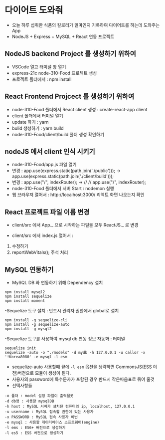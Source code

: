 # 다이어트 도와줘

- 오늘 하루 섭취한 식품의 칼로리가 얼마인지 기록하여 다이어트를 하는데 도와주는 App
- NodeJS + Express + MySQL + React 연동 프로젝트

## NodeJS backend Project 를 생성하기 위하여

- VSCode 열고 터미널 창 열기
- express-21c node-310-Food 프로젝트 생성
- 프로젝트 폴더에서 : npm install

## React Frontend Projcect 를 생성하기 위하여

- node-310-Food 폴더에서 React client 생성 : create-react-app client
- client 폴더에서 터미널 열기
- update 하기 : yarn
- bulid 생성하기 : yarn build
- node-310-Food/client/build 폴더 생성 확인하기

## nodeJS 에서 client 인식 시키기

- node-310-Food/app.js 파일 열기
- 변경 : app.use(express.static(path.join('./public'))); -> app.use(express.static(path.join('./client/build')));
- 변경 : app.use("/", indexRouter); -> // // app.use("/", indexRouter);
- node-310-Food 폴더에서 서버 Start : nodemon 실행
- 웹 브라우져 열어서 : http://localhost:3000/ 리액트 화면 나오는지 확인

## React 프로젝트 파일 이름 변경

- client/src 에서 App._ 으로 시작하는 파일을 모두 ReactJS._ 로 변경

- client/src 에서 index.js 열어서 :

1. 수정하기
2. reportWebVitals(); 주석 처리

## MySQL 연동하기

- MySQL DB 와 연동하기 위해 Dependency 설치

```
npm install mysql2
npm install sequelize
npm install moment
```

-Sequelize 도구 설치 : 반드시 관리자 권한에서 global로 설치

```
npm install -g sequelize-cli
npm install -g sequelize-auto
npm install -g mysql2
```

-Sequelize 도구를 사용하여 mysql db 연동 정보 자동화 : 터미널

```
sequelize init
sequelize -auto -o "./models" -d mydb -h 127.0.0.1 -u callor -x '!Korea8080' -e mysql -l esm
```

- sequelize-auto 사용할때 끝에 `-l esm` 옵션을 생략하면 CommonsJS(ESS 이전)버전으로 모듈이 생성이 된다.
- 사용자의 password에 특수문자가 포함된 경우 반드시 작은따음표로 묶어 줄것
- 선택사항들

```
-o 폴더 : model 설정 파일이 출력될곳
-d db명 : 사용할 mysqlDB
-h host : MySQL 서버가 설치된 컴퓨터의 ip, localhost, 127.0.0.1
-u username : MySQL 접속할 권한이 있는 사용자
-x PASSWORD : MySQL 접속 사용자 비번
-e mysql : 사용할 데이터베이스 소프트웨어(engine)
-l ems : ES6+ 버전으로 생성하기
-l es5 : ESS 버전으로 생성하기
```
